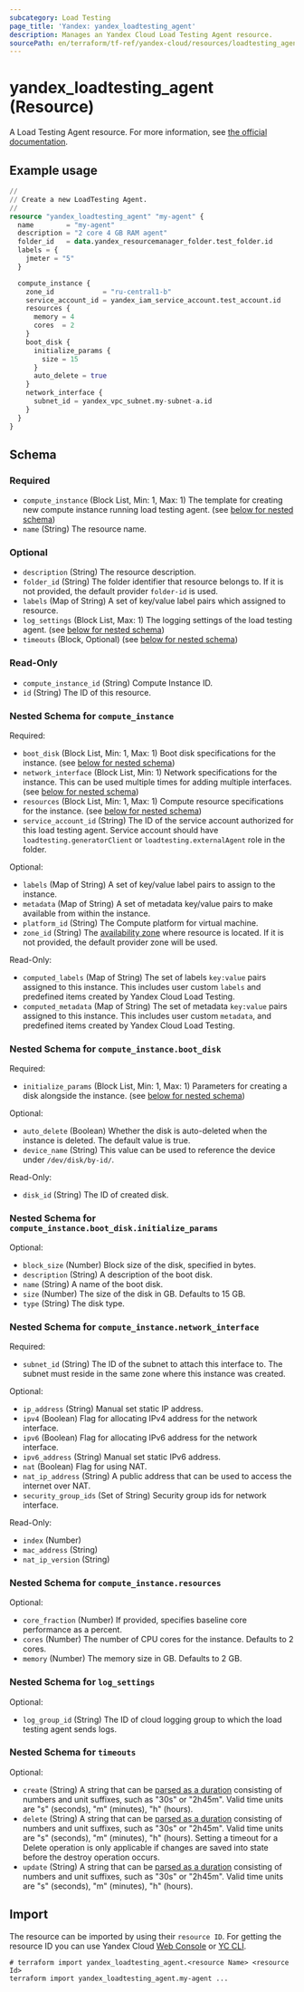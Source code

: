 ```yaml
---
subcategory: Load Testing
page_title: 'Yandex: yandex_loadtesting_agent'
description: Manages an Yandex Cloud Load Testing Agent resource.
sourcePath: en/terraform/tf-ref/yandex-cloud/resources/loadtesting_agent.md
---
```


# yandex_loadtesting_agent (Resource)

A Load Testing Agent resource. For more information, see [the official documentation](https://yandex.cloud/docs/load-testing/concepts/agent).

## Example usage

```terraform
//
// Create a new LoadTesting Agent.
//
resource "yandex_loadtesting_agent" "my-agent" {
  name        = "my-agent"
  description = "2 core 4 GB RAM agent"
  folder_id   = data.yandex_resourcemanager_folder.test_folder.id
  labels = {
    jmeter = "5"
  }

  compute_instance {
    zone_id            = "ru-central1-b"
    service_account_id = yandex_iam_service_account.test_account.id
    resources {
      memory = 4
      cores  = 2
    }
    boot_disk {
      initialize_params {
        size = 15
      }
      auto_delete = true
    }
    network_interface {
      subnet_id = yandex_vpc_subnet.my-subnet-a.id
    }
  }
}
```

<!-- schema generated by tfplugindocs -->
## Schema

### Required

- `compute_instance` (Block List, Min: 1, Max: 1) The template for creating new compute instance running load testing agent. (see [below for nested schema](#nestedblock--compute_instance))
- `name` (String) The resource name.

### Optional

- `description` (String) The resource description.
- `folder_id` (String) The folder identifier that resource belongs to. If it is not provided, the default provider `folder-id` is used.
- `labels` (Map of String) A set of key/value label pairs which assigned to resource.
- `log_settings` (Block List, Max: 1) The logging settings of the load testing agent. (see [below for nested schema](#nestedblock--log_settings))
- `timeouts` (Block, Optional) (see [below for nested schema](#nestedblock--timeouts))

### Read-Only

- `compute_instance_id` (String) Compute Instance ID.
- `id` (String) The ID of this resource.

<a id="nestedblock--compute_instance"></a>
### Nested Schema for `compute_instance`

Required:

- `boot_disk` (Block List, Min: 1, Max: 1) Boot disk specifications for the instance. (see [below for nested schema](#nestedblock--compute_instance--boot_disk))
- `network_interface` (Block List, Min: 1) Network specifications for the instance. This can be used multiple times for adding multiple interfaces. (see [below for nested schema](#nestedblock--compute_instance--network_interface))
- `resources` (Block List, Min: 1, Max: 1) Compute resource specifications for the instance. (see [below for nested schema](#nestedblock--compute_instance--resources))
- `service_account_id` (String) The ID of the service account authorized for this load testing agent. Service account should have `loadtesting.generatorClient` or `loadtesting.externalAgent` role in the folder.

Optional:

- `labels` (Map of String) A set of key/value label pairs to assign to the instance.
- `metadata` (Map of String) A set of metadata key/value pairs to make available from within the instance.
- `platform_id` (String) The Compute platform for virtual machine.
- `zone_id` (String) The [availability zone](https://yandex.cloud/docs/overview/concepts/geo-scope) where resource is located. If it is not provided, the default provider zone will be used.

Read-Only:

- `computed_labels` (Map of String) The set of labels `key:value` pairs assigned to this instance. This includes user custom `labels` and predefined items created by Yandex Cloud Load Testing.
- `computed_metadata` (Map of String) The set of metadata `key:value` pairs assigned to this instance. This includes user custom `metadata`, and predefined items created by Yandex Cloud Load Testing.

<a id="nestedblock--compute_instance--boot_disk"></a>
### Nested Schema for `compute_instance.boot_disk`

Required:

- `initialize_params` (Block List, Min: 1, Max: 1) Parameters for creating a disk alongside the instance. (see [below for nested schema](#nestedblock--compute_instance--boot_disk--initialize_params))

Optional:

- `auto_delete` (Boolean) Whether the disk is auto-deleted when the instance is deleted. The default value is true.
- `device_name` (String) This value can be used to reference the device under `/dev/disk/by-id/`.

Read-Only:

- `disk_id` (String) The ID of created disk.

<a id="nestedblock--compute_instance--boot_disk--initialize_params"></a>
### Nested Schema for `compute_instance.boot_disk.initialize_params`

Optional:

- `block_size` (Number) Block size of the disk, specified in bytes.
- `description` (String) A description of the boot disk.
- `name` (String) A name of the boot disk.
- `size` (Number) The size of the disk in GB. Defaults to 15 GB.
- `type` (String) The disk type.



<a id="nestedblock--compute_instance--network_interface"></a>
### Nested Schema for `compute_instance.network_interface`

Required:

- `subnet_id` (String) The ID of the subnet to attach this interface to. The subnet must reside in the same zone where this instance was created.

Optional:

- `ip_address` (String) Manual set static IP address.
- `ipv4` (Boolean) Flag for allocating IPv4 address for the network interface.
- `ipv6` (Boolean) Flag for allocating IPv6 address for the network interface.
- `ipv6_address` (String) Manual set static IPv6 address.
- `nat` (Boolean) Flag for using NAT.
- `nat_ip_address` (String) A public address that can be used to access the internet over NAT.
- `security_group_ids` (Set of String) Security group ids for network interface.

Read-Only:

- `index` (Number)
- `mac_address` (String)
- `nat_ip_version` (String)


<a id="nestedblock--compute_instance--resources"></a>
### Nested Schema for `compute_instance.resources`

Optional:

- `core_fraction` (Number) If provided, specifies baseline core performance as a percent.
- `cores` (Number) The number of CPU cores for the instance. Defaults to 2 cores.
- `memory` (Number) The memory size in GB. Defaults to 2 GB.



<a id="nestedblock--log_settings"></a>
### Nested Schema for `log_settings`

Optional:

- `log_group_id` (String) The ID of cloud logging group to which the load testing agent sends logs.


<a id="nestedblock--timeouts"></a>
### Nested Schema for `timeouts`

Optional:

- `create` (String) A string that can be [parsed as a duration](https://pkg.go.dev/time#ParseDuration) consisting of numbers and unit suffixes, such as "30s" or "2h45m". Valid time units are "s" (seconds), "m" (minutes), "h" (hours).
- `delete` (String) A string that can be [parsed as a duration](https://pkg.go.dev/time#ParseDuration) consisting of numbers and unit suffixes, such as "30s" or "2h45m". Valid time units are "s" (seconds), "m" (minutes), "h" (hours). Setting a timeout for a Delete operation is only applicable if changes are saved into state before the destroy operation occurs.
- `update` (String) A string that can be [parsed as a duration](https://pkg.go.dev/time#ParseDuration) consisting of numbers and unit suffixes, such as "30s" or "2h45m". Valid time units are "s" (seconds), "m" (minutes), "h" (hours).

 ## Import

The resource can be imported by using their `resource ID`. For getting the resource ID you can use Yandex Cloud [Web Console](https://console.yandex.cloud) or [YC CLI](https://yandex.cloud/docs/cli/quickstart).

```shell
# terraform import yandex_loadtesting_agent.<resource Name> <resource Id>
terraform import yandex_loadtesting_agent.my-agent ...
```
